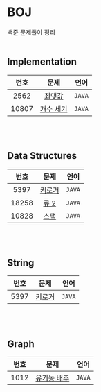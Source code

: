# BOJ
백준 문제풀이 정리
<br><br>

## Implementation
|**번호**|**문제**|**언어**|
|:---:|:---:|:---:|
|2562|[최댓값](https://github.com/kimhyerii/BOJ/blob/main/Code/2562.java)|`JAVA`|
|10807|[개수 세기](https://github.com/kimhyerii/BOJ/blob/main/Code/10807.java)|`JAVA`|

<br><br>

## Data Structures
|**번호**|**문제**|**언어**|
|:---:|:---:|:---:|
|5397|[키로거](https://github.com/kimhyerii/BOJ/blob/main/Code/5397.java)|`JAVA`|
|18258|[큐 2](https://github.com/kimhyerii/BOJ/blob/main/Code/18258.java)|`JAVA`|
|10828|[스택](https://github.com/kimhyerii/BOJ/blob/main/Code/10828.java)|`JAVA`|

<br><br>

## String
|**번호**|**문제**|**언어**|
|:---:|:---:|:---:|
|5397|[키로거](https://github.com/kimhyerii/BOJ/blob/main/Code/5397.java)|`JAVA`|

<br><br>

## Graph
|**번호**|**문제**|**언어**|
|:---:|:---:|:---:|
|1012|[유기농 배추](https://github.com/kimhyerii/BOJ/blob/main/Code/1012.java)|`JAVA`|

<br><br>

